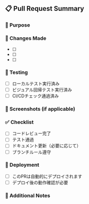 ## 📋 Pull Request Summary

### 🎯 Purpose
<!-- このPRの目的を簡潔に説明してください -->

### 🔄 Changes Made
<!-- 主な変更内容を箇条書きで記載してください -->
- [ ] 
- [ ] 
- [ ] 

### 🧪 Testing
<!-- テストの実行状況を記載してください -->
- [ ] ローカルテスト実行済み
- [ ] ビジュアル回帰テスト実行済み
- [ ] CI/CDチェック通過済み

### 📱 Screenshots (if applicable)
<!-- UI変更がある場合はスクリーンショットを添付してください -->

### ✅ Checklist
<!-- マージ前に確認すべき項目 -->
- [ ] コードレビュー完了
- [ ] テスト通過
- [ ] ドキュメント更新（必要に応じて）
- [ ] ブランチルール遵守

### 🚀 Deployment
<!-- デプロイに関する注意事項 -->
- [ ] このPRは自動的にデプロイされます
- [ ] デプロイ後の動作確認が必要

### 📝 Additional Notes
<!-- その他の注意事項やコメント -->
